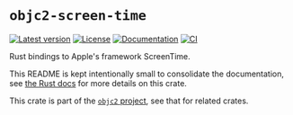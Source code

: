 # `objc2-screen-time`

[![Latest version](https://badgen.net/crates/v/objc2-screen-time)](https://crates.io/crates/objc2-screen-time)
[![License](https://badgen.net/badge/license/Zlib%20OR%20Apache-2.0%20OR%20MIT/blue)](../../LICENSE.md)
[![Documentation](https://docs.rs/objc2-screen-time/badge.svg)](https://docs.rs/objc2-screen-time/)
[![CI](https://github.com/madsmtm/objc2/actions/workflows/ci.yml/badge.svg)](https://github.com/madsmtm/objc2/actions/workflows/ci.yml)

Rust bindings to Apple's framework ScreenTime.

This README is kept intentionally small to consolidate the documentation, see
[the Rust docs](https://docs.rs/objc2-screen-time/) for more details on this crate.

This crate is part of the [`objc2` project](https://github.com/madsmtm/objc2),
see that for related crates.
